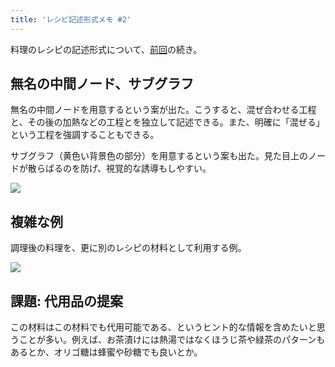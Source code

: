 ```yaml
---
title: 'レシピ記述形式メモ #2'
---
```

料理のレシピの記述形式について、[前回](https://r7kamura.com/articles/2022-05-13-mermaid-recipe-memo)の続き。

無名の中間ノード、サブグラフ
--------------

無名の中間ノードを用意するという案が出た。こうすると、混ぜ合わせる工程と、その後の加熱などの工程とを独立して記述できる。また、明確に「混ぜる」という工程を強調することもできる。

サブグラフ（黄色い背景色の部分）を用意するという案も出た。見た目上のノードが散らばるのを防げ、視覚的な誘導もしやすい。

![](https://lh6.googleusercontent.com/6NLFTw3QtuMXedIfWb5uplcQ5Xp5tczcUVMI60onP2ks0AiE_5408zyMPT963Hv39x-CSQBn7G4crMQWhrbZTE9wvEubO2i6NMSCj-3zVVroyCjx8qT4JynS2VD6DTNhRmUsULfOWezzHgL0MQ)

複雑な例
----

調理後の料理を、更に別のレシピの材料として利用する例。

![](https://lh3.googleusercontent.com/bRtg-BCId3O4NOq4njb9RtM8ALOHcKESX6ce8jrTdmXXWol0N6mRMylBbWmkbVpP5QjNBYafcTxy_fTba7cy8t1RxJg16FmEsceRTPFudKzR3PubPCnlZTOXAUn00sz3yWTYCuJNOU8hhjX04w)

課題: 代用品の提案
----------

この材料はこの材料でも代用可能である、というヒント的な情報を含めたいと思うことが多い。例えば、お茶漬けには熱湯ではなくほうじ茶や緑茶のパターンもあるとか、オリゴ糖は蜂蜜や砂糖でも良いとか。
